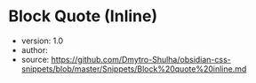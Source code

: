 # Block Quote (Inline)

- version: 1.0
- author:
- source: https://github.com/Dmytro-Shulha/obsidian-css-snippets/blob/master/Snippets/Block%20quote%20inline.md